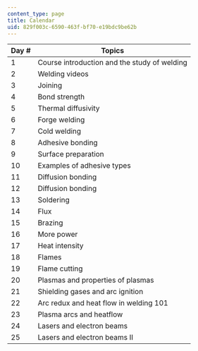 ```yaml
---
content_type: page
title: Calendar
uid: 829f003c-6590-463f-bf70-e19bdc9be62b
---
```


| Day # | Topics |
| --- | --- |
| 1 | Course introduction and the study of welding |
| 2 | Welding videos |
| 3 | Joining |
| 4 | Bond strength |
| 5 | Thermal diffusivity |
| 6 | Forge welding |
| 7 | Cold welding |
| 8 | Adhesive bonding |
| 9 | Surface preparation |
| 10 | Examples of adhesive types |
| 11 | Diffusion bonding |
| 12 | Diffusion bonding |
| 13 | Soldering |
| 14 | Flux |
| 15 | Brazing |
| 16 | More power |
| 17 | Heat intensity |
| 18 | Flames |
| 19 | Flame cutting |
| 20 | Plasmas and properties of plasmas |
| 21 | Shielding gases and arc ignition |
| 22 | Arc redux and heat flow in welding 101 |
| 23 | Plasma arcs and heatflow |
| 24 | Lasers and electron beams |
| 25 | Lasers and electron beams II